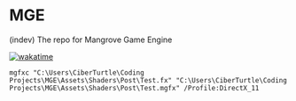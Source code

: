# MGE

(indev) The repo for Mangrove Game Engine

[![wakatime](https://wakatime.com/badge/github/CiberTurtle/MGE.svg)](https://wakatime.com/badge/github/CiberTurtle/MGE)

`mgfxc "C:\Users\CiberTurtle\Coding Projects\MGE\Assets\Shaders\Post\Test.fx" "C:\Users\CiberTurtle\Coding Projects\MGE\Assets\Shaders\Post\Test.mgfx" /Profile:DirectX_11`
